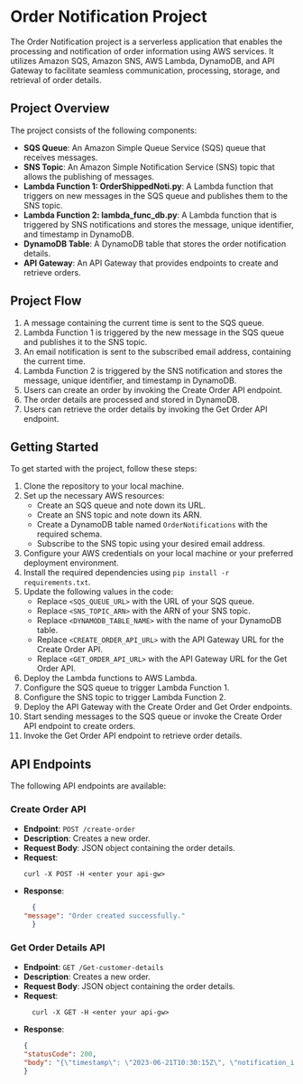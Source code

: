 # Order Notification Project

The Order Notification project is a serverless application that enables the processing and notification of order information using AWS services. It utilizes Amazon SQS, Amazon SNS, AWS Lambda, DynamoDB, and API Gateway to facilitate seamless communication, processing, storage, and retrieval of order details.

## Project Overview

The project consists of the following components:

- **SQS Queue**: An Amazon Simple Queue Service (SQS) queue that receives messages.
- **SNS Topic**: An Amazon Simple Notification Service (SNS) topic that allows the publishing of messages.
- **Lambda Function 1: OrderShippedNoti.py**: A Lambda function that triggers on new messages in the SQS queue and publishes them to the SNS topic.
- **Lambda Function 2: lambda_func_db.py**: A Lambda function that is triggered by SNS notifications and stores the message, unique identifier, and timestamp in DynamoDB.
- **DynamoDB Table**: A DynamoDB table that stores the order notification details.
- **API Gateway**: An API Gateway that provides endpoints to create and retrieve orders.

## Project Flow

1. A message containing the current time is sent to the SQS queue.
2. Lambda Function 1 is triggered by the new message in the SQS queue and publishes it to the SNS topic.
3. An email notification is sent to the subscribed email address, containing the current time.
4. Lambda Function 2 is triggered by the SNS notification and stores the message, unique identifier, and timestamp in DynamoDB.
5. Users can create an order by invoking the Create Order API endpoint.
6. The order details are processed and stored in DynamoDB.
7. Users can retrieve the order details by invoking the Get Order API endpoint.

## Getting Started

To get started with the project, follow these steps:

1. Clone the repository to your local machine.
2. Set up the necessary AWS resources:
   - Create an SQS queue and note down its URL.
   - Create an SNS topic and note down its ARN.
   - Create a DynamoDB table named `OrderNotifications` with the required schema.
   - Subscribe to the SNS topic using your desired email address.
3. Configure your AWS credentials on your local machine or your preferred deployment environment.
4. Install the required dependencies using `pip install -r requirements.txt`.
5. Update the following values in the code:
   - Replace `<SQS_QUEUE_URL>` with the URL of your SQS queue.
   - Replace `<SNS_TOPIC_ARN>` with the ARN of your SNS topic.
   - Replace `<DYNAMODB_TABLE_NAME>` with the name of your DynamoDB table.
   - Replace `<CREATE_ORDER_API_URL>` with the API Gateway URL for the Create Order API.
   - Replace `<GET_ORDER_API_URL>` with the API Gateway URL for the Get Order API.
6. Deploy the Lambda functions to AWS Lambda.
7. Configure the SQS queue to trigger Lambda Function 1.
8. Configure the SNS topic to trigger Lambda Function 2.
9. Deploy the API Gateway with the Create Order and Get Order endpoints.
10. Start sending messages to the SQS queue or invoke the Create Order API endpoint to create orders.
11. Invoke the Get Order API endpoint to retrieve order details.

## API Endpoints

The following API endpoints are available:

### Create Order API

- **Endpoint**: `POST /create-order`
- **Description**: Creates a new order.
- **Request Body**: JSON object containing the order details.
- **Request**:
  ```shell
  curl -X POST -H <enter your api-gw>
- **Response**:
  ```json
    {
  "message": "Order created successfully."
    }
### Get Order Details API

- **Endpoint**: `GET /Get-customer-details`
- **Description**: Creates a new order.
- **Request Body**: JSON object containing the order details.
- **Request**:
  ```shell
    curl -X GET -H <enter your api-gw>

- **Response**:
  ```json
  {
  "statusCode": 200,
  "body": "{\"timestamp\": \"2023-06-21T10:30:15Z\", \"notification_id\": \"98765\"}"
  }